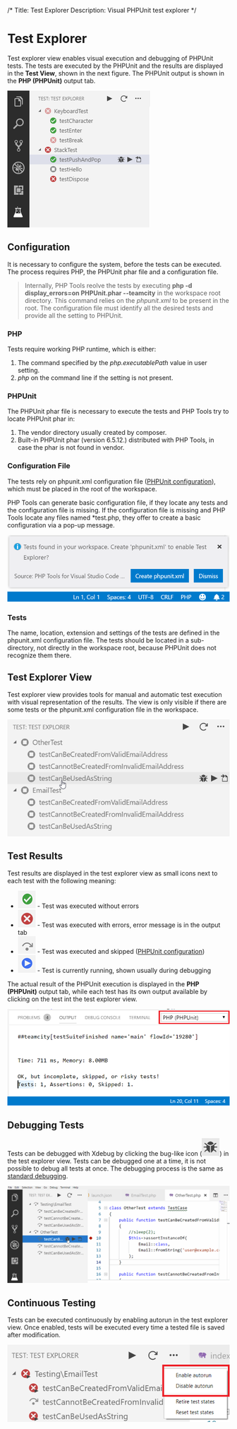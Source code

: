/*
Title: Test Explorer
Description: Visual PHPUnit test explorer
*/

# Test Explorer

Test explorer view enables visual execution and debugging of PHPUnit tests. The tests are executed by the PHPUnit and the results are displayed in the **Test View**, shown in the next figure. The PHPUnit output is shown in the **PHP (PHPUnit)** output tab.

![Test Explorer](imgs/test-view.png)

## Configuration

It is necessary to configure the system, before the tests can be executed. The process requires PHP, the PHPUnit phar file and a configuration file. 

> Internally, PHP Tools reolve the tests by executing **php -d display_errors=on PHPUnit.phar --teamcity** in the workspace root directory. This command relies on the *phpunit.xml* to be present in the root. The configuration file must identify all the desired tests and provide all the setting to PHPUnit.

### PHP

Tests require working PHP runtime, which is either:
1. The command specified by the *php.executablePath* value in user setting.
2. *php* on the command line if the setting is not present.

### PHPUnit

The PHPUnit phar file is necessary to execute the tests and PHP Tools try to locate PHPUnit phar in:

1. The vendor directory usually created by composer. 
2. Built-in PHPUnit phar (version 6.5.12.) distributed with PHP Tools, in case the phar is not found in vendor.

### Configuration File

The tests rely on phpunit.xml configuration file ([PHPUnit configuration](https://phpunit.de/manual/6.5/en/appendixes.configuration.html)), which must be placed in the root of the workspace.

PHP Tools can generate basic configuration file, if they locate any tests and the configuration file is missing. 
If the configuration file is missing and PHP Tools locate any files named \*test.php, they offer to create a basic configuration via a pop-up message.

![Configuration pop-up](imgs/test-pop-up.png)

### Tests

The name, location, extension and settings of the tests are defined in the phpunit.xml configuration file. 
The tests should be located in a sub-directory, not directly in the workspace root, because PHPUnit does not recognize them there.

## Test Explorer View

Test explorer view provides tools for manual and automatic test execution with visual representation of the results.
The view is only visible if there are some tests or the phpunit.xml configuration file in the workspace.

![Test Explorer](imgs/test-explorer.gif)

## Test Results

Test results are displayed in the test explorer view as small icons next to each test with the following meaning:

* ![Test success](imgs/test-success.png) - Test was executed without errors
* ![Test failure](imgs/test-failure.png) - Test was executed with errors, error message is in the output tab
* ![Test skipped](imgs/test-skipped.png) - Test was executed and skipped ([PHPUnit configuration](https://phpunit.de/manual/6.5/en/incomplete-and-skipped-tests.html))
* ![Test running](imgs/test-running.png) - Test is currently running, shown usually during debugging

The actual result of the PHPUnit execution is displayed in the **PHP (PHPUnit)** output tab, while each test has its own output available by clicking on the test int the test explorer view.

![Test Output](imgs/test-output.png)

## Debugging Tests

Tests can be debugged with Xdebug by clicking the bug-like icon (![Debugging Icon](imgs/test-debuging.png)) in the test explorer view. Tests can be debugged one at a time, it is not possible to debug all tests at once. The debugging process is the same as [standard debugging](Debug).

![Test Explorer](imgs/test-debug.gif)

## Continuous Testing

Tests can be executed continuously by enabling autorun in the test explorer view. Once enabled, tests will be executed every time a tested file is saved after modification.

![Test Autorun](imgs/test-autorun.png)
